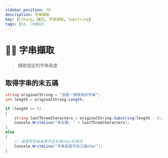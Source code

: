 ```yaml
---
sidebar_position: 70
description: 字串擷取
key: [Csharp, 雜記, 字串擷取, Substring]
tags: [C#, C#雜記]
---
```


# 👩‍💻 字串擷取

> 擷取指定的字串長度

## 取得字串的末五碼

```csharp
string originalString = "這是一個很長的字串";
int length = originalString.Length;

if (length >= 5)
{
    string lastThreeCharacters = originalString.Substring(length - 5);
    Console.WriteLine("末五碼: " + lastThreeCharacters);
}
else
{
    // 處理字符串長度不足五個char的情況
    Console.WriteLine("字串長度不足三個char");
}
```
